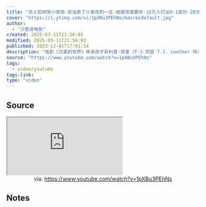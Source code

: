 ```yaml
---
title: "杀人犯绑架小男孩-却治愈了小男孩的一生-结尾简直要命-32万人打出9-1高分-20分钟看完1993年温情治愈电影-完美的世界"
cover: "https://i.ytimg.com/vi/1pXBu3PEhNs/maxresdefault.jpg"
author:
  - "沙鱼说电影"
created: 2025-03-11T21:56:03
modified: 2025-03-11T21:56:03
published: 2023-12-01T17:01:14
description: "电影《完美的世界》单亲孩子菲利普·佩里（T·J·劳瑟 T.J. Lowther 饰）的母亲对他管教甚严，8岁的小菲利普甚至从未参加过一次鬼节讨糖果的游戏。附近州监狱的两名罪犯越狱成功，劫持了菲利普作为人质，向德州边界逃窜。途中，罪犯之一的布奇（凯文·科斯特纳 Kevin Costner 饰）干掉了鲁莽愚蠢的同伙，却对小菲利普照顾有加。与此同时，德州警探瑞德（克林特·伊斯特伍德 Clint East"
source: "https://www.youtube.com/watch?v=1pXBu3PEhNs"
tags:
  - video/youtube
tags-link:
type: "video"
---
```

## Source

<iframe src="https://www.youtube.com/embed/1pXBu3PEhNs" allow="accelerometer; autoplay; clipboard-write; encrypted-media; gyroscope; picture-in-picture; web-share" referrerpolicy="strict-origin-when-cross-origin" allowfullscreen></iframe>
<center>via: <a href='https://www.youtube.com/watch?v=1pXBu3PEhNs' target='_blank' class='external-link'>https://www.youtube.com/watch?v=1pXBu3PEhNs</a></center>

## Notes


